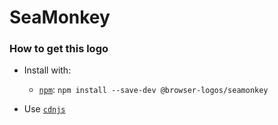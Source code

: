 # SeaMonkey

### How to get this logo

* Install with:
  * [`npm`](https://www.npmjs.com/): `npm install --save-dev @browser-logos/seamonkey`

* Use [`cdnjs`](https://cdnjs.com/libraries/browser-logos)
